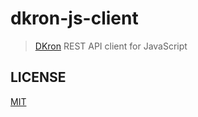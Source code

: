 # dkron-js-client

> [DKron](https://dkron.io) REST API client for JavaScript

## LICENSE

[MIT](LICENSE)
